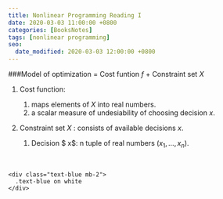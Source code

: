 ```yaml
---
title: Nonlinear Programming Reading I
date: 2020-03-03 11:00:00 +0800
categories: [BooksNotes]
tags: [nonlinear programming]
seo:
  date_modified: 2020-03-03 12:00:00 +0800
---
```



###Model of optimization = Cost funtion $f$ + Constraint set $X$

1. Cost function:

   1.  maps elements of $X$ into real numbers.
   2. a scalar measure of undesiability of choosing decision $x$.

2. Constraint set $X$ : consists of available decisions $x$.

   1. Decision $ x$: n tuple of real numbers $(x_1,\ldots,x_n)$.

   ​

```
<div class="text-blue mb-2">
  .text-blue on white
</div>
```